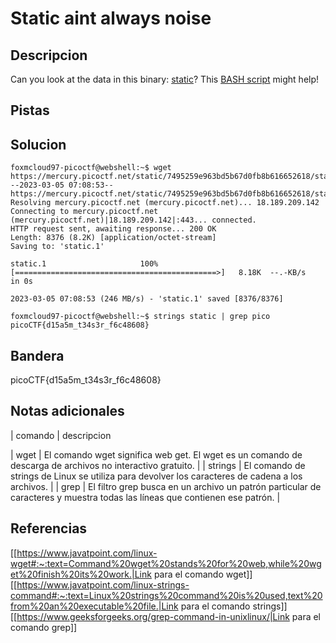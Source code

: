 
# Static aint always noise

## Descripcion

Can you look at the data in this binary: [static](https://mercury.picoctf.net/static/7495259e963bd5b67d0fb8b616652618/static)? This [BASH script](https://mercury.picoctf.net/static/7495259e963bd5b67d0fb8b616652618/ltdis.sh) might help!

## Pistas

## Solucion

```bash()
foxmcloud97-picoctf@webshell:~$ wget https://mercury.picoctf.net/static/7495259e963bd5b67d0fb8b616652618/static
--2023-03-05 07:08:53--  https://mercury.picoctf.net/static/7495259e963bd5b67d0fb8b616652618/static
Resolving mercury.picoctf.net (mercury.picoctf.net)... 18.189.209.142
Connecting to mercury.picoctf.net (mercury.picoctf.net)|18.189.209.142|:443... connected.
HTTP request sent, awaiting response... 200 OK
Length: 8376 (8.2K) [application/octet-stream]
Saving to: 'static.1'

static.1                     100%[=============================================>]   8.18K  --.-KB/s    in 0s      

2023-03-05 07:08:53 (246 MB/s) - 'static.1' saved [8376/8376]

foxmcloud97-picoctf@webshell:~$ strings static | grep pico
picoCTF{d15a5m_t34s3r_f6c48608}
```

## Bandera

picoCTF{d15a5m_t34s3r_f6c48608}

## Notas adicionales

| comando | descripcion

| wget | El comando wget significa web get. El wget es un comando de descarga de archivos no interactivo gratuito. |
| strings | El comando de strings de Linux se utiliza para devolver los caracteres de cadena a los archivos. |
| grep | El filtro grep busca en un archivo un patrón particular de caracteres y muestra todas las líneas que contienen ese patrón. | 


## Referencias
[[https://www.javatpoint.com/linux-wget#:~:text=Command%20wget%20stands%20for%20web,while%20wget%20finish%20its%20work.|Link para el comando wget]]
[[https://www.javatpoint.com/linux-strings-command#:~:text=Linux%20strings%20command%20is%20used,text%20from%20an%20executable%20file.|Link para el comando strings]]
[[https://www.geeksforgeeks.org/grep-command-in-unixlinux/|Link para el comando grep]]